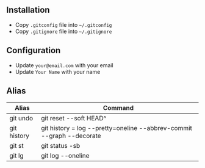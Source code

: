Installation
------------

* Copy `.gitconfig` file into `~/.gitconfig`
* Copy `.gitignore` file into `~/.gitignore`

Configuration
-------------

* Update `your@email.com` with your email
* Update `Your Name` with your name

Alias
-----

| Alias          | Command                                                               |
| -------------- | --------------------------------------------------------------------- |
| git undo       | git reset --soft HEAD^                                                |
| git history    | git history = log --pretty=oneline --abbrev-commit --graph --decorate |
| git st         | git status -sb                                                        |
| git lg         | git log --oneline                                                     |
